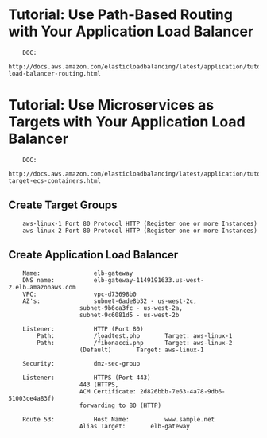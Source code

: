 # Tutorial: Use Path-Based Routing with Your Application Load Balancer

```
	DOC:  
	http://docs.aws.amazon.com/elasticloadbalancing/latest/application/tutorial-load-balancer-routing.html
```

# Tutorial: Use Microservices as Targets with Your Application Load Balancer

```
	DOC:  
	http://docs.aws.amazon.com/elasticloadbalancing/latest/application/tutorial-target-ecs-containers.html
```

## Create Target Groups

```
	aws-linux-1	Port 80	Protocol HTTP (Register one or more Instances)
	aws-linux-2	Port 80	Protocol HTTP (Register one or more Instances)
```	
	
## Create Application Load Balancer

```
	Name:				elb-gateway
	DNS name:			elb-gateway-1149191633.us-west-2.elb.amazonaws.com
	VPC:				vpc-d73698b0
	AZ's:				subnet-6ade8b32 - us-west-2c,
					subnet-9b6ca3fc - us-west-2a,
					subnet-9c6081d5 - us-west-2b
	
	Listener:			HTTP (Port 80)
		Path:			/loadtest.php		Target: aws-linux-1
		Path:			/fibonacci.php		Target: aws-linux-2
					(Default)		Target: aws-linux-1
						
	Security:			dmz-sec-group
	
	Listener:			HTTPS (Port 443)
					443 (HTTPS, 
					ACM Certificate: 2d826bbb-7e63-4a78-9db6-51003ce4a83f) 
					forwarding to 80 (HTTP)
						
	Route 53:			Host Name:  		www.sample.net
					Alias Target:		elb-gateway
```						
